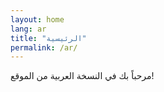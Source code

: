 ```yaml
---
layout: home
lang: ar
title: "الرئيسية"
permalink: /ar/
---
```


مرحباً بك في النسخة العربية من الموقع!
